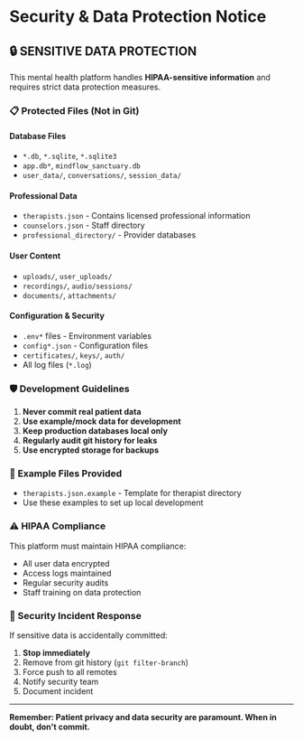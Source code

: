 # Security & Data Protection Notice

## 🔒 SENSITIVE DATA PROTECTION

This mental health platform handles **HIPAA-sensitive information** and requires strict data protection measures.

### 📋 Protected Files (Not in Git)

#### Database Files
- `*.db`, `*.sqlite`, `*.sqlite3`
- `app.db*`, `mindflow_sanctuary.db`
- `user_data/`, `conversations/`, `session_data/`

#### Professional Data
- `therapists.json` - Contains licensed professional information
- `counselors.json` - Staff directory
- `professional_directory/` - Provider databases

#### User Content
- `uploads/`, `user_uploads/`
- `recordings/`, `audio/sessions/`
- `documents/`, `attachments/`

#### Configuration & Security
- `.env*` files - Environment variables
- `config*.json` - Configuration files
- `certificates/`, `keys/`, `auth/`
- All log files (`*.log`)

### 🛡️ Development Guidelines

1. **Never commit real patient data**
2. **Use example/mock data for development**
3. **Keep production databases local only**
4. **Regularly audit git history for leaks**
5. **Use encrypted storage for backups**

### 📝 Example Files Provided

- `therapists.json.example` - Template for therapist directory
- Use these examples to set up local development

### ⚠️ HIPAA Compliance

This platform must maintain HIPAA compliance:
- All user data encrypted
- Access logs maintained
- Regular security audits
- Staff training on data protection

### 🚨 Security Incident Response

If sensitive data is accidentally committed:
1. **Stop immediately**
2. Remove from git history (`git filter-branch`)
3. Force push to all remotes
4. Notify security team
5. Document incident

---

**Remember: Patient privacy and data security are paramount. When in doubt, don't commit.**
